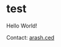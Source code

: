 # test
<html>
  
Hello World!

Contact: <a href="mailto:arash.ced@protonmail.com">arash.ced</a>

</html>
